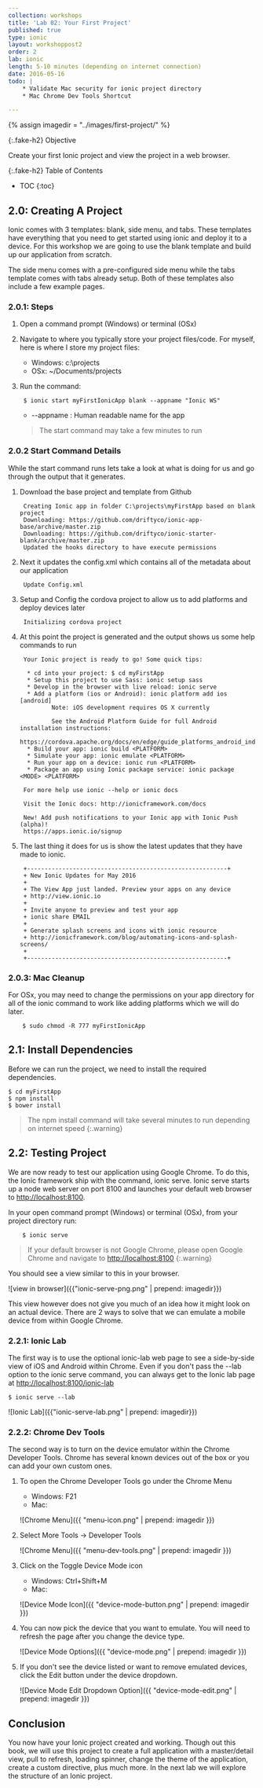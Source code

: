 ```yaml
---
collection: workshops
title: 'Lab 02: Your First Project'
published: true
type: ionic
layout: workshoppost2
order: 2
lab: ionic
length: 5-10 minutes (depending on internet connection)
date: 2016-05-16
todo: |
    * Validate Mac security for ionic project directory
    * Mac Chrome Dev Tools Shortcut

---
```

{% assign imagedir = "../images/first-project/" %}

{:.fake-h2}
Objective

Create your first Ionic project and view the project in a web browser.

{:.fake-h2}
Table of Contents

* TOC
{:toc}

## 2.0: Creating A Project

Ionic comes with 3 templates: blank, side menu, and tabs.  These templates have everything that you need to get started using ionic and deploy it to a device.  For this workshop we are going to use the blank template and build up our application from scratch.

The side menu comes with a pre-configured side menu while the tabs template comes with tabs already setup.  Both of these templates also include a few example pages.

### 2.0.1: Steps

1. Open a command prompt (Windows) or terminal (OSx)
1. Navigate to where you typically store your project files/code.  For myself, here is where I store my project files: 
    * Windows: c:\projects
    * OSx: ~/Documents/projects
1. Run the command:
    
        $ ionic start myFirstIonicApp blank --appname "Ionic WS"

    * --appname : Human readable name for the app

    > The start command may take a few minutes to run

### 2.0.2 Start Command Details

While the start command runs lets take a look at what is doing for us and go through the output that it generates.

1. Download the base project and template from Github

        Creating Ionic app in folder C:\projects\myFirstApp based on blank project
        Downloading: https://github.com/driftyco/ionic-app-base/archive/master.zip
        Downloading: https://github.com/driftyco/ionic-starter-blank/archive/master.zip
        Updated the hooks directory to have execute permissions

1. Next it updates the config.xml which contains all of the metadata about our application

        Update Config.xml

1. Setup and Config the cordova project to allow us to add platforms and deploy devices later

        Initializing cordova project

1. At this point the project is generated and the output shows us some help commands to run

        Your Ionic project is ready to go! Some quick tips:

         * cd into your project: $ cd myFirstApp
         * Setup this project to use Sass: ionic setup sass
         * Develop in the browser with live reload: ionic serve
         * Add a platform (ios or Android): ionic platform add ios [android]
                Note: iOS development requires OS X currently

                See the Android Platform Guide for full Android installation instructions:
                https://cordova.apache.org/docs/en/edge/guide_platforms_android_index.md.html
         * Build your app: ionic build <PLATFORM>
         * Simulate your app: ionic emulate <PLATFORM>
         * Run your app on a device: ionic run <PLATFORM>
         * Package an app using Ionic package service: ionic package <MODE> <PLATFORM>

        For more help use ionic --help or ionic docs

        Visit the Ionic docs: http://ionicframework.com/docs

        New! Add push notifications to your Ionic app with Ionic Push (alpha)!
        https://apps.ionic.io/signup

1. The last thing it does for us is show the latest updates that they have made to ionic.

        +---------------------------------------------------------+
        + New Ionic Updates for May 2016
        +
        + The View App just landed. Preview your apps on any device
        + http://view.ionic.io
        +
        + Invite anyone to preview and test your app
        + ionic share EMAIL
        +
        + Generate splash screens and icons with ionic resource
        + http://ionicframework.com/blog/automating-icons-and-splash-screens/
        +
        +---------------------------------------------------------+

### 2.0.3: Mac Cleanup

For OSx, you may need to change the permissions on your app directory for all of the ionic command to work like adding platforms which we will do later.

        $ sudo chmod -R 777 myFirstIonicApp 


## 2.1: Install Dependencies

Before we can run the project, we need to install the required dependencies.

    $ cd myFirstApp
    $ npm install
    $ bower install

> The npm install command will take several minutes to run depending on internet speed
{:.warning}

## 2.2: Testing Project

We are now ready to test our application using Google Chrome.  To do this, the Ionic framework ship with the command, ionic serve.  Ionic serve starts up a node web server on port 8100 and launches your default web browser to [http://localhost:8100](http://localhost:8100).

In your open command prompt (Windows) or terminal (OSx), from your project directory run:

        $ ionic serve

>If your default browser is not Google Chrome, please open Google Chrome and navigate to [http://localhost:8100](http://localhost:8100)
{:.warning}

You should see a view similar to this in your browser.

![view in browser]({{"ionic-serve-png.png" | prepend: imagedir}})

This view however does not give you much of an idea how it might look on an actual device.    There are 2 ways to solve that we can emulate a mobile device from within Google Chrome.

### 2.2.1: Ionic Lab

The first way is to use the optional ionic-lab web page to see a side-by-side view of iOS and Android within Chrome.  Even if you don't pass the --lab option to the ionic serve command, you can always get to the Ionic lab page at [http://localhost:8100/ionic-lab](http://localhost:8100/ionic-lab)

    $ ionic serve --lab

![Ionic Lab]({{"ionic-serve-lab.png" | prepend: imagedir}})

### 2.2.2: Chrome Dev Tools

The second way is to turn on the device emulator within the Chrome Developer Tools.  Chrome has several known devices out of the box or you can add your own custom ones.

1. To open the Chrome Developer Tools go under the Chrome Menu
    * Windows: F21
    * Mac:

    ![Chrome Menu]({{ "menu-icon.png" | prepend: imagedir }})

1. Select More Tools -> Developer Tools

    ![Chrome Menu]({{ "menu-dev-tools.png" | prepend: imagedir }})

1. Click on the Toggle Device Mode icon
    * Windows: Ctrl+Shift+M
    * Mac:

    ![Device Mode Icon]({{ "device-mode-button.png" | prepend: imagedir }})

1. You can now pick the device that you want to emulate.  You will need to refresh the page after you change the device type.

    ![Device Mode Options]({{ "device-mode.png" | prepend: imagedir }})

1. If you don't see the device listed or want to remove emulated devices, click the Edit button under the device dropdown.

    ![Device Mode Edit Dropdown Option]({{ "device-mode-edit.png" | prepend: imagedir }})

## Conclusion

You now have your Ionic project created and working.  Though out this book, we will use this project to create a full application with a master/detail view, pull to refresh, loading spinner, change the theme of the application, create a custom directive, plus much more.  In the next lab we will explore the structure of an Ionic project.

